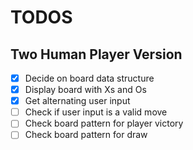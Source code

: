 # TODOS

## Two Human Player Version

- [x] Decide on board data structure
- [x] Display board with Xs and Os
- [x] Get alternating user input 
- [ ] Check if user input is a valid move
- [ ] Check board pattern for player victory
- [ ] Check board pattern for draw